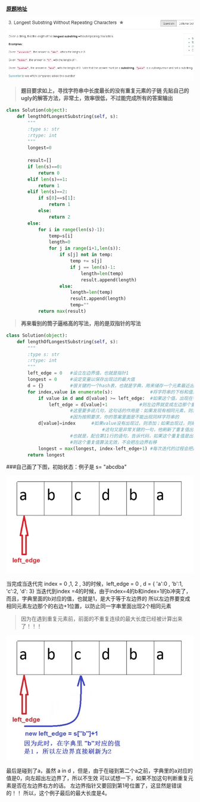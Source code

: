**[原题地址](https://leetcode.com/problems/longest-substring-without-repeating-characters/)**


![](https://github.com/AllenBigBear/Leetcode/blob/master/Images%20for%20Leetcode/Leetcode3.jpg)

>**题目要求如上，寻找字符串中长度最长的没有重复元素的子链
先贴自己的ugly的解答方法，非常土，效率很低，不过能完成所有的答案输出**

```python
class Solution(object):  
    def lengthOfLongestSubstring(self, s):  
        """ 
        :type s: str 
        :rtype: int 
        """  
        longest=0  
          
        result=[]  
        if len(s)==0:  
            return 0  
        elif len(s)==1:  
            return 1  
        elif len(s)==2:  
            if s[0]==s[1]:  
                return 1  
            else:  
                return 2  
        else:  
            for i in range(len(s)-1):  
                temp=s[i]  
                length=0  
                for j in range(i+1,len(s)):  
                    if s[j] not in temp:  
                        temp += s[j]  
                        if j == len(s)-1:  
                            length=len(temp)  
                            result.append(length)  
                    else:  
                        length=len(temp)  
                        result.append(length)  
                        temp=""  
            return max(result)
```

>**再来看别的筒子逼格高的写法，用的是双指针的写法**

```python
class Solution(object):  
    def lengthOfLongestSubstring(self, s):  
        """ 
        :type s: str 
        :rtype: int 
        """  
        left_edge = 0   #设立左边界值，也就是指针1  
        longest = 0     #设定变量以保存出现过的最大值  
        d = {}          #很关键的一个hash表，也就是字典，用来储存一个元素最近出现的位置  
        for index,value in enumerate(s):              #将字符串的下标和值对应取出  
            if value in d and d[value] >= left_edge:  #如果这个值，出现在字典的key中，并且，这个值对应的下标大于等于左边界  
                left_edge = d[value]+1            #则左边界就变成左边那个重复值的右边一位  
                        #这里要多说几句，这句话的作用是：如果发现有相同元素，则左边界向右移动一位  
                        #因为按照要求，你的答案里面是不能出现同样字符串的  
            d[value]=index      #如果value没有出现过，则添加；如果出现过，则刷新value对应的index值  
                                    #这句又是非常关键的一句，他刷新了重复值出现的最新位置  
                        #也就是，配合第11行的语句，告诉代码，如果这个重复值是出现在左边界的左边  
                        #则这个重复值算法无效，不会把左边界右移  
            longest = max(longest, index-left_edge+1) #每次迭代的过程会把最长值和上一次迭代的比较，刷新最大值  
        return longest
```

###自己画了下图，初始状态：例子是 s= "abcdba"

![](https://github.com/AllenBigBear/Leetcode/blob/master/Images%20for%20Leetcode/Leetcode3_1.jpg)

当完成当迭代完 index = 0 ,1, 2 , 3的时候，left_edge = 0 , d = { 'a':0 , 'b':1, 'c':2, 'd': 3}
当迭代到index =4的时候，由于index=4的b和index=1的b冲突了，而且，字典里面的b对应的值，也就是1，是大于等于左边界的
所以左边界要变成相同元素左边那个的右边+1位置，以防止同一字串里面出现2个相同元素
>因为在遇到重复元素前，前面的不重复连续的最大长度已经被计算出来了！！！

![](https://github.com/AllenBigBear/Leetcode/blob/master/Images%20for%20Leetcode/Leetcode3_2.jpg)

最后是碰到了a，虽然 a in d ，但是，由于在碰到第二个a之前，字典里的a对应的值是0，向左超出左边界了，所以不生效
可以试想一下，如果不加这句判断重复元素是否在左边界右方的话。
左边界指针又要回到第1号位置了，这显然是错误的！！
所以，这个例子最后的最大长度是4。
